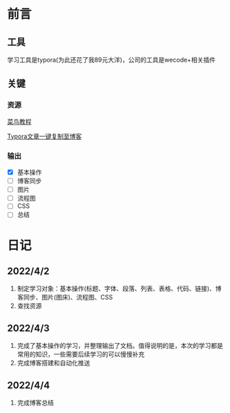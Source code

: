# 前言

## 工具

学习工具是typora(为此还花了我89元大洋)，公司的工具是wecode+相关插件

## 关键

### 资源

[菜鸟教程](https://www.runoob.com/markdown/md-tutorial.html)

[Typora文章一键复制至博客](https://www.jianshu.com/p/fbc917d374ee)

### 输出

* [x] 基本操作
* [ ] 博客同步
* [ ] 图片
* [ ] 流程图
* [ ] CSS
* [ ] 总结

# 日记

## 2022/4/2

1. 制定学习对象：基本操作(标题、字体、段落、列表、表格、代码、链接)、博客同步、图片(图床)、流程图、CSS
2. 查找资源

## 2022/4/3

1. 完成了基本操作的学习，并整理输出了文档。值得说明的是，本次的学习都是常用的知识，一些需要后续学习的可以慢慢补充
1. 完成博客搭建和自动化推送

## 2022/4/4

1. 完成博客总结